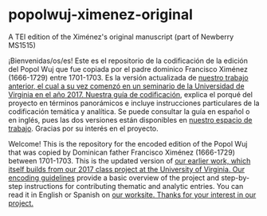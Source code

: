 # popolwuj-ximenez-original
A TEI edition of the Ximénez's original manuscript (part of Newberry MS1515)

¡Bienvenidas/os/es! Este es el repositorio de la codificación de la edición del Popol Wuj que fue copiada por el padre dominico Francisco Ximénez (1666-1729) entre 1701-1703. Es la versión actualizada de <a href="https://github.com/Multepal/popolwuj-original">nuestro trabajo anterior</rs>, el cual a su vez comenzó en <a href="https://github.com/Multepal/SPAN7559">un seminario de la Universidad de Virginia en el año 2017</rs>. Nuestra <a href="https://www.dropbox.com/scl/fi/c4hf5lfsr1tci3byerolm/Gu-a-de-codificaci-n.docx?dl=0&rlkey=jwqxi4766sjso5jl9wh131hds">guía de codificación</a>, explica el porqué del proyecto en términos panorámicos e incluye instrucciones particulares de la codificación temática y analítica. Se puede consultar la guía en español o en inglés, pues las dos versiones están disponibles en <a href="http://multepal.spanitalport.virginia.edu/">nuestro espacio de trabajo</a>. Gracias por su interés en el proyecto.

Welcome! This is the repository for the encoded edition of the Popol Wuj that was copied by Dominican father Francisco Ximénez (1666-1729) between 1701-1703. This is the updated version of <a href="https://github.com/Multepal/popolwuj-original">our earlier work, which itself builds from our <a href="https://github.com/Multepal/SPAN7559">2017 class project at the University of Virginia</rs>. Our <a href="https://www.dropbox.com/scl/fi/7ruwsqckvboapcelyduo5/Encoding-Guidelines-for-Thematic-Entries.docx?dl=0&rlkey=e8p68ckqjzva1rkcf6vrj5nvf">encoding guidelines</a> provide a basic overview of the project and step-by-step instructions for contributing thematic and analytic entries. You can read it in English or Spanish on <a href="http://multepal.spanitalport.virginia.edu/">our worksite</rs>. Thanks for your interest in our project.
